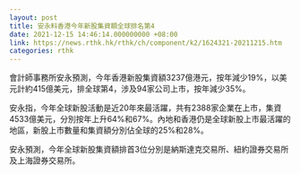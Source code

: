 ```yaml
---
layout: post
title: 安永料香港今年新股集資額全球排名第4
date: 2021-12-15 14:46:14.000000000 +08:00
link: https://news.rthk.hk/rthk/ch/component/k2/1624321-20211215.htm
categories: rthk
---
```


會計師事務所安永預測，今年香港新股集資額3237億港元，按年減少19%，以美元計約415億美元，排全球第4，涉及94家公司上市，按年減少35%。

安永指，今年全球新股活動是近20年來最活躍，共有2388家企業在上市，集資4533億美元，分別按年上升64%和67%。內地和香港仍是全球新股上市最活躍的地區，新股上市數量和集資額分別佔全球的25%和28%。

安永預測，今年全球新股集資額排首3位分別是納斯達克交易所、紐約證券交易所及上海證券交易所。
